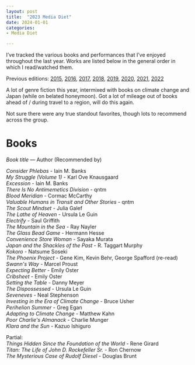 ```yaml
---
layout: post
title:  "2023 Media Diet"
date: 2024-01-01
categories:
- Media Diet

---
```


I’ve tracked the various books and performances that I’ve enjoyed throughout the last year. Works are listed below in the general order in which I read/watched them.

Previous editions: [2015](https://smflem.github.io/2016/01/10/2015_media_diet.html), [2016](https://smflem.github.io/2017/01/08/2016_media_diet.html), [2017](https://smflem.github.io/2018/01/06/2017_media_diet.html), [2018](https://smflem.github.io/2019/01/20/2018_media_diet.html), [2019](https://smflem.github.io/2020/01/01/2019_media_diet.html), [2020](https://smflem.github.io/2021/01/01/2020_media_diet.html), [2021](https://smflem.github.io/2022/01/01/2021_media_diet.html), [2022](https://smflem.github.io/2023/03/26/2022_media_diet.html)

A lot of genre fiction this year, intermixed with books on climate change and Japan (while on belated honeymoon). Got a lot of mileage out of books ahead of / during travel to a region, will do this again.

Not sure there were any true standout favorites, though lots to recommend across the group.

# **Books**
*Book title* — Author (Recommended by)

*Consider Phlebas* - Iain M. Banks <br>
*My Struggle (Volume 1)* - Karl Ove Knausgaard <br>
*Excession* - Iain M. Banks <br>
*There Is No Antimemetics Division* - qntm <br>
*Blood Meridian* - Cormac McCarthy <br>
*Valuable Humans in Transit and Other Stories* - qntm <br>
*The Scout Mindset* - Julia Galef <br>
*The Lathe of Heaven* - Ursula Le Guin <br>
*Electrify* - Saul Griffith <br>
*The Mountain in the Sea* - Ray Nayler <br>
*The Glass Bead Game* - Hermann Hesse <br>
*Convenience Store Woman* - Sayaka Murata <br>
*Japan and the Shackles of the Past* - R. Taggart Murphy <br>
*Kokoro* - Natsume Soseki <br>
*The Phoenix Project* - Gene Kim, Kevin Behr, George Spafford (re-read) <br>
*Swann's Way* - Marcel Proust <br>
*Expecting Better* - Emily Oster <br>
*Cribsheet* - Emily Oster <br>
*Setting the Table* - Danny Meyer <br>
*The Dispossessed* - Ursula Le Guin <br>
*Seveneves* - Neal Stephenson <br>
*Investing in the Era of Climate Change* - Bruce Usher <br>
*Perihelion Summer* - Greg Egan <br>
*Adapting to Climate Change* - Matthew Kahn <br>
*Poor Charlie's Almanack* - Charlie Munger <br>
*Klara and the Sun* - Kazuo Ishiguro <br>



Partial: <br>
*Things Hidden Since the Foundation of the World* - Rene Girard <br>
*Titan: The Life of John D. Rockefeller Sr.* - Ron Chernow <br>
*The Mysterious Case of Rudolf Diesel* - Douglas Brunt <br>

